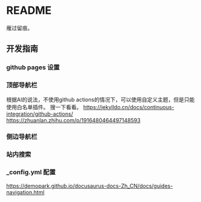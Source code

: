 # README

雁过留痕。

## 开发指南

### github pages 设置

### 顶部导航栏

根据AI的说法，不使用github actions的情况下，可以使用自定义主题，但是只能使用白名单插件。
搜一下看看。
https://jekylldo.cn/docs/continuous-integration/github-actions/
https://zhuanlan.zhihu.com/p/1916480464497148593


### 侧边导航栏

### 站内搜索

### _config.yml 配置

https://demopark.github.io/docusaurus-docs-Zh_CN/docs/guides-navigation.html
